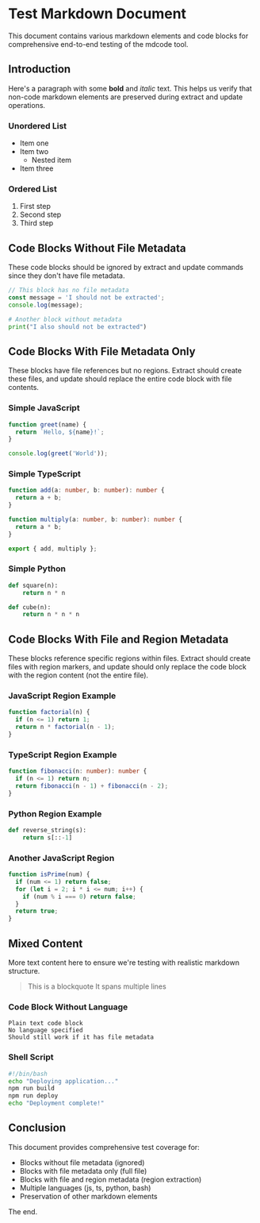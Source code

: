 # Test Markdown Document

This document contains various markdown elements and code blocks for comprehensive end-to-end testing of the mdcode tool.

## Introduction

Here's a paragraph with some **bold** and *italic* text. This helps us verify that non-code markdown elements are preserved during extract and update operations.

### Unordered List

- Item one
- Item two
  - Nested item
- Item three

### Ordered List

1. First step
2. Second step
3. Third step

## Code Blocks Without File Metadata

These code blocks should be ignored by extract and update commands since they don't have file metadata.

```js
// This block has no file metadata
const message = 'I should not be extracted';
console.log(message);
```

```python
# Another block without metadata
print("I also should not be extracted")
```

## Code Blocks With File Metadata Only

These blocks have file references but no regions. Extract should create these files, and update should replace the entire code block with file contents.

### Simple JavaScript

```js file=simple.js
function greet(name) {
  return `Hello, ${name}!`;
}

console.log(greet('World'));
```

### Simple TypeScript

```ts file=calculator.ts
function add(a: number, b: number): number {
  return a + b;
}

function multiply(a: number, b: number): number {
  return a * b;
}

export { add, multiply };
```

### Simple Python

```python file=utils.py
def square(n):
    return n * n

def cube(n):
    return n * n * n
```

## Code Blocks With File and Region Metadata

These blocks reference specific regions within files. Extract should create files with region markers, and update should only replace the code block with the region content (not the entire file).

### JavaScript Region Example

```js file=regions.js region=factorial
function factorial(n) {
  if (n <= 1) return 1;
  return n * factorial(n - 1);
}
```

### TypeScript Region Example

```ts file=math.ts region=fibonacci
function fibonacci(n: number): number {
  if (n <= 1) return n;
  return fibonacci(n - 1) + fibonacci(n - 2);
}
```

### Python Region Example

```python file=strings.py region=reverse
def reverse_string(s):
    return s[::-1]
```

### Another JavaScript Region

```js file=regions.js region=isPrime
function isPrime(num) {
  if (num <= 1) return false;
  for (let i = 2; i * i <= num; i++) {
    if (num % i === 0) return false;
  }
  return true;
}
```

## Mixed Content

More text content here to ensure we're testing with realistic markdown structure.

> This is a blockquote
> It spans multiple lines

### Code Block Without Language

```
Plain text code block
No language specified
Should still work if it has file metadata
```

### Shell Script

```bash file=deploy.sh
#!/bin/bash
echo "Deploying application..."
npm run build
npm run deploy
echo "Deployment complete!"
```

## Conclusion

This document provides comprehensive test coverage for:
- Blocks without file metadata (ignored)
- Blocks with file metadata only (full file)
- Blocks with file and region metadata (region extraction)
- Multiple languages (js, ts, python, bash)
- Preservation of other markdown elements

The end.
